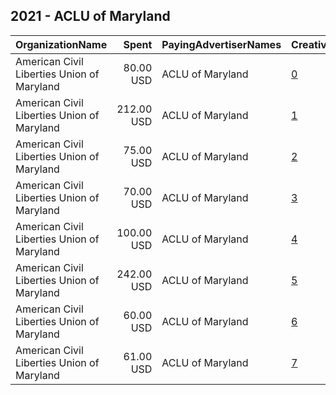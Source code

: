 ## 2021 - ACLU of Maryland 
|OrganizationName|Spent|PayingAdvertiserNames|CreativeUrls|Impressions|Genders|AgeBrackets|CountryCodes|BillingAddresses|CandidateBallotInformation|
|:---|---:|:---|:---|---:|:---|:---|:---|:---|:---|
|American Civil Liberties Union of Maryland|80.00 USD|ACLU of Maryland|[0](https://www.snap.com/political-ads/asset/958e44965dc424461d881889b11e6515c2b6ca54e7db2a5687f08a4a7a79e6be?mediaType=jpeg)|39,789||40-|united states|"3600 Clipper Mill Rd Ste 350,Baltimore,21211,US"|no Talbot boys|
|American Civil Liberties Union of Maryland|212.00 USD|ACLU of Maryland|[1](https://www.snap.com/political-ads/asset/388987090887856d23cd7537a7d91ce686bfb4213478d40fe05d3c43c2b44cb7?mediaType=jpeg)|60,826||18-40|united states|"3600 Clipper Mill Rd Ste 350,Baltimore,21211,US"|Police Reform 2021|
|American Civil Liberties Union of Maryland|75.00 USD|ACLU of Maryland|[2](https://www.snap.com/political-ads/asset/72d8f0d9aa82452f6cb6565f17b49c1f96ae32f11df6449c4b4d49a108007a30?mediaType=jpeg)|39,707||35-|united states|"3600 Clipper Mill Rd Ste 350,Baltimore,21211,US"|Parole|
|American Civil Liberties Union of Maryland|70.00 USD|ACLU of Maryland|[3](https://www.snap.com/political-ads/asset/f478712a07790efe821e1f0fa719698b6b381ac420bfb36eac9ad5a87dadc008?mediaType=jpeg)|35,693|||united states|"3600 Clipper Mill Rd Ste 350,Baltimore,21211,US"|Women history|
|American Civil Liberties Union of Maryland|100.00 USD|ACLU of Maryland|[4](https://www.snap.com/political-ads/asset/a65c011a18663fec06fb9863e639868a3320663414c976d2d5b27eebda214578?mediaType=mp4)|64,633||35-|united states|"3600 Clipper Mill Rd Ste 350,Baltimore,21211,US"|weed|
|American Civil Liberties Union of Maryland|242.00 USD|ACLU of Maryland|[5](https://www.snap.com/political-ads/asset/af8a5449e674d8044f6e4aec21b2245c5f486683ab5d3ad2cb9357532956e55c?mediaType=mp4)|133,301||16-35|united states|"3600 Clipper Mill Rd Ste 350,Baltimore,21211,US"|LEOBR 2|
|American Civil Liberties Union of Maryland|60.00 USD|ACLU of Maryland|[6](https://www.snap.com/political-ads/asset/b69a17e2d1bd7f5e3ab3f666bfe576f0e4ae4755f40fab791d2f611ddb061c1b?mediaType=mp4)|30,044|||united states|"3600 Clipper Mill Rd Ste 350,Baltimore,21211,US"|WHM2|
|American Civil Liberties Union of Maryland|61.00 USD|ACLU of Maryland|[7](https://www.snap.com/political-ads/asset/ca1f57bfd415f3d4e4559587ae9e29574493096252739e83aaefa8cb89ff7c84?mediaType=mp4)|12,752||18-45|united states|"3600 Clipper Mill Rd Ste 350,Baltimore,21211,US"|LEOBR 1|
